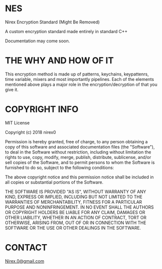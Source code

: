 # NES
Nirex Encryption Standard (Might Be Removed)

A custom encryption standard made entirely in standard C++

Documentation may come soon.

# THE WHY AND HOW OF IT

This encryption method is made up of patterns, keychains, keypattenrs, time variable, mixers and most importantly pipelines.
Each of the elements mentioned above plays a major role in the encryption/decryption of that you give it. 

# COPYRIGHT INFO

MIT License

Copyright (c) 2018 nirex0

Permission is hereby granted, free of charge, to any person obtaining a copy of this software and associated documentation files (the "Software"), to deal in the Software without restriction, including without limitation the rights to use, copy, modify, merge, publish, distribute, sublicense, and/or sell copies of the Software, and to permit persons to whom the Software is furnished to do so, subject to the following conditions:

The above copyright notice and this permission notice shall be included in all copies or substantial portions of the Software.

THE SOFTWARE IS PROVIDED "AS IS", WITHOUT WARRANTY OF ANY KIND, EXPRESS OR IMPLIED, INCLUDING BUT NOT LIMITED TO THE WARRANTIES OF MERCHANTABILITY, FITNESS FOR A PARTICULAR PURPOSE AND NONINFRINGEMENT. IN NO EVENT SHALL THE AUTHORS OR COPYRIGHT HOLDERS BE LIABLE FOR ANY CLAIM, DAMAGES OR OTHER LIABILITY, WHETHER IN AN ACTION OF CONTRACT, TORT OR OTHERWISE, ARISING FROM, OUT OF OR IN CONNECTION WITH THE SOFTWARE OR THE USE OR OTHER DEALINGS IN THE SOFTWARE.

# CONTACT

Nirex.0@gmail.com
